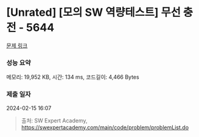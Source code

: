 # [Unrated] [모의 SW 역량테스트] 무선 충전 - 5644 

[문제 링크](https://swexpertacademy.com/main/code/problem/problemDetail.do?contestProbId=AWXRDL1aeugDFAUo) 

### 성능 요약

메모리: 19,952 KB, 시간: 134 ms, 코드길이: 4,466 Bytes

### 제출 일자

2024-02-15 16:07



> 출처: SW Expert Academy, https://swexpertacademy.com/main/code/problem/problemList.do